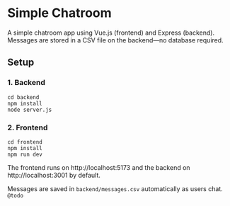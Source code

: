 # Simple Chatroom

A simple chatroom app using Vue.js (frontend) and Express (backend). Messages are stored in a CSV file on the backend—no database required.

## Setup

### 1. Backend
```
cd backend
npm install
node server.js
```

### 2. Frontend
```
cd frontend
npm install
npm run dev
```

The frontend runs on http://localhost:5173 and the backend on http://localhost:3001 by default.

Messages are saved in `backend/messages.csv` automatically as users chat.
```@todo```
